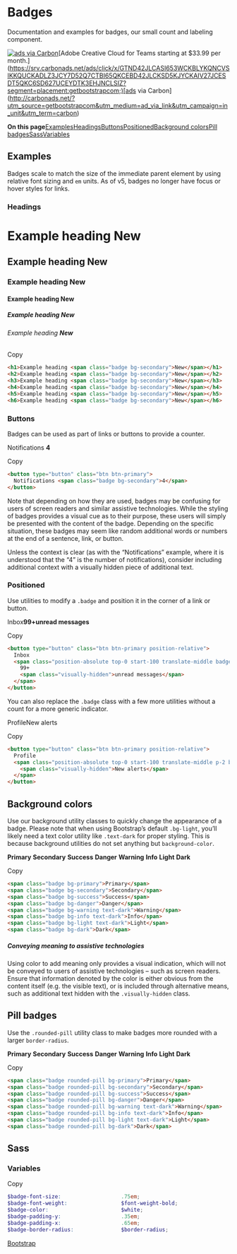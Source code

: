 # Badges

Documentation and examples for badges, our small count and labeling component.

[![ads via Carbon](https://cdn4.buysellads.net/uu/1/41334/1550855391-cc_dark.png)](https://srv.carbonads.net/ads/click/x/GTND42JLCASI653WCKBLYKQNCVSIKKQUCKADLZ3JCY7D52Q7CTBI65QKCEBD42JLCKSD5KJYCKAIV27JCESDT5QKC6SD627UCEYDTK3EHJNCLSIZ?segment=placement:getbootstrapcom;)[Adobe Creative Cloud for Teams starting at $33.99 per month.](https://srv.carbonads.net/ads/click/x/GTND42JLCASI653WCKBLYKQNCVSIKKQUCKADLZ3JCY7D52Q7CTBI65QKCEBD42JLCKSD5KJYCKAIV27JCESDT5QKC6SD627UCEYDTK3EHJNCLSIZ?segment=placement:getbootstrapcom;)[ads via Carbon](http://carbonads.net/?utm_source=getbootstrapcom&utm_medium=ad_via_link&utm_campaign=in_unit&utm_term=carbon)

**On this page**[Examples](https://getbootstrap.com/docs/5.0/components/badge/#examples)[Headings](https://getbootstrap.com/docs/5.0/components/badge/#headings)[Buttons](https://getbootstrap.com/docs/5.0/components/badge/#buttons)[Positioned](https://getbootstrap.com/docs/5.0/components/badge/#positioned)[Background colors](https://getbootstrap.com/docs/5.0/components/badge/#background-colors)[Pill badges](https://getbootstrap.com/docs/5.0/components/badge/#pill-badges)[Sass](https://getbootstrap.com/docs/5.0/components/badge/#sass)[Variables](https://getbootstrap.com/docs/5.0/components/badge/#variables)

## Examples

Badges scale to match the size of the immediate parent element by using relative font sizing and `em` units. As of v5, badges no longer have focus or hover styles for links.

### Headings

# Example heading **New**

## Example heading **New**

### Example heading **New**

#### Example heading **New**

##### Example heading **New**

###### Example heading **New**

Copy

```html
<h1>Example heading <span class="badge bg-secondary">New</span></h1>
<h2>Example heading <span class="badge bg-secondary">New</span></h2>
<h3>Example heading <span class="badge bg-secondary">New</span></h3>
<h4>Example heading <span class="badge bg-secondary">New</span></h4>
<h5>Example heading <span class="badge bg-secondary">New</span></h5>
<h6>Example heading <span class="badge bg-secondary">New</span></h6>
```

### Buttons

Badges can be used as part of links or buttons to provide a counter.

Notifications **4**

Copy

```html
<button type="button" class="btn btn-primary">
  Notifications <span class="badge bg-secondary">4</span>
</button>
```

Note that depending on how they are used, badges may be confusing for users of screen readers and similar assistive technologies. While the styling of badges provides a visual cue as to their purpose, these users will simply be presented with the content of the badge. Depending on the specific situation, these badges may seem like random additional words or numbers at the end of a sentence, link, or button.

Unless the context is clear (as with the “Notifications” example, where it is understood that the “4” is the number of notifications), consider including additional context with a visually hidden piece of additional text.

### Positioned

Use utilities to modify a `.badge` and position it in the corner of a link or button.

Inbox**99+unread messages**

Copy

```html
<button type="button" class="btn btn-primary position-relative">
  Inbox
  <span class="position-absolute top-0 start-100 translate-middle badge rounded-pill bg-danger">
    99+
    <span class="visually-hidden">unread messages</span>
  </span>
</button>
```

You can also replace the `.badge` class with a few more utilities without a count for a more generic indicator.

ProfileNew alerts

Copy

```html
<button type="button" class="btn btn-primary position-relative">
  Profile
  <span class="position-absolute top-0 start-100 translate-middle p-2 bg-danger border border-light rounded-circle">
    <span class="visually-hidden">New alerts</span>
  </span>
</button>
```

## Background colors

Use our background utility classes to quickly change the appearance of a badge. Please note that when using Bootstrap’s default `.bg-light`, you’ll likely need a text color utility like `.text-dark` for proper styling. This is because background utilities do not set anything but `background-color`.

**Primary** **Secondary** **Success** **Danger** **Warning** **Info** **Light** **Dark**

Copy

```html
<span class="badge bg-primary">Primary</span>
<span class="badge bg-secondary">Secondary</span>
<span class="badge bg-success">Success</span>
<span class="badge bg-danger">Danger</span>
<span class="badge bg-warning text-dark">Warning</span>
<span class="badge bg-info text-dark">Info</span>
<span class="badge bg-light text-dark">Light</span>
<span class="badge bg-dark">Dark</span>
```

##### Conveying meaning to assistive technologies

Using color to add meaning only provides a visual indication, which will not be conveyed to users of assistive technologies – such as screen readers. Ensure that information denoted by the color is either obvious from the content itself (e.g. the visible text), or is included through alternative means, such as additional text hidden with the `.visually-hidden` class.

## Pill badges

Use the `.rounded-pill` utility class to make badges more rounded with a larger `border-radius`.

**Primary** **Secondary** **Success** **Danger** **Warning** **Info** **Light** **Dark**

Copy

```html
<span class="badge rounded-pill bg-primary">Primary</span>
<span class="badge rounded-pill bg-secondary">Secondary</span>
<span class="badge rounded-pill bg-success">Success</span>
<span class="badge rounded-pill bg-danger">Danger</span>
<span class="badge rounded-pill bg-warning text-dark">Warning</span>
<span class="badge rounded-pill bg-info text-dark">Info</span>
<span class="badge rounded-pill bg-light text-dark">Light</span>
<span class="badge rounded-pill bg-dark">Dark</span>
```

## Sass

### Variables

Copy

```scss
$badge-font-size:                   .75em;
$badge-font-weight:                 $font-weight-bold;
$badge-color:                       $white;
$badge-padding-y:                   .35em;
$badge-padding-x:                   .65em;
$badge-border-radius:               $border-radius;
```

[Bootstrap](https://getbootstrap.com/)

 